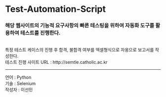 # Test-Automation-Script
<h3>해당 웹사이트의 기능적 요구사항의 빠른 테스팅을 위하여 자동화 도구를 활용하여 테스트를 진행한다.</h3><br/>
특정 테스트 케이스의 진행 후 합격, 불합격 여부를 엑셀형식으로 자옹으로 보고서를 작성한다.<br/>
테스트 진행 사이트 URL : http://semtle.catholic.ac.kr <br/>

------

언어 : Python<br/>
기술 : Selenium<br/>
작성자 : 이선민<br/>

